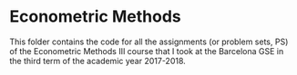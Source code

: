 # Econometric Methods
This folder contains the code for all the assignments (or problem sets, PS) of the Econometric Methods III course that I took at the Barcelona GSE in the third term of the academic year 2017-2018.
